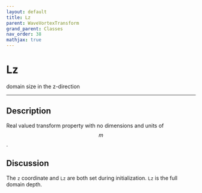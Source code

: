 ```yaml
---
layout: default
title: Lz
parent: WaveVortexTransform
grand_parent: Classes
nav_order: 38
mathjax: true
---
```


#  Lz

domain size in the z-direction


---

## Description
Real valued transform property with no dimensions and units of $$m$$.

## Discussion

The `z` coordinate and `Lz` are both set during initialization. `Lz` is the full domain depth.

